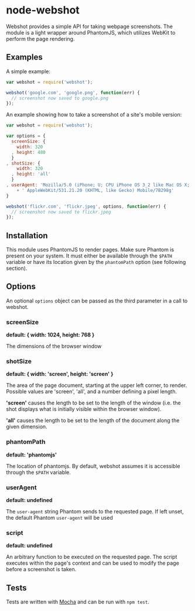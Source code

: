 node-webshot
============

Webshot provides a simple API for taking webpage screenshots. The module is a light
wrapper around PhantomJS, which utilizes WebKit to perform the page rendering. 

## Examples
A simple example:

```javascript
var webshot = require('webshot');

webshot('google.com', 'google.png', function(err) {
  // screenshot now saved to google.png 
});
```

An example showing how to take a screenshot of a site's mobile version:

```javascript
var webshot = require('webshot');

var options = {
  screenSize: {
    width: 320
  , height: 480
  }
, shotSize: {
    width: 320
  , height: 'all'
  }
, userAgent: 'Mozilla/5.0 (iPhone; U; CPU iPhone OS 3_2 like Mac OS X; en-us)'
    + ' AppleWebKit/531.21.20 (KHTML, like Gecko) Mobile/7B298g'
}

webshot('flickr.com', 'flickr.jpeg', options, function(err) {
  // screenshot now saved to flickr.jpeg
});
```

## Installation
This module uses PhantomJS to render pages. Make sure Phantom is present on 
your system. It must either be available through the `$PATH` variable or have its 
location given by the `phantomPath` option (see following section).

## Options
An optional `options` object can be passed as the third parameter in a call to webshot.

### screenSize
**default: { width: 1024, height: 768 }**

The dimensions of the browser window

### shotSize
**default: { width: 'screen', height: 'screen' }**

The area of the page document, starting at the upper left corner, to render. Possible 
values are 'screen', 'all', and a number defining a pixel length. 

**'screen'**  causes the length to be set to the length of the window (i.e. the shot 
displays what is initially visible within the browser window).

**'all'**  causes the length to be set to the length of the document along the given dimension.

### phantomPath
**default: 'phantomjs'**

The location of phantomjs. By default, webshot assumes it is accessible through the 
`$PATH` variable.

### userAgent
**default: undefined**

The `user-agent` string Phantom sends to the requested page. If left unset, the default Phantom
`user-agent` will be used

### script
**default: undefined**

An arbitrary function to be executed on the requested page. The script executes within the page's 
context and can be used to modify the page before a screenshot is taken. 

## Tests
Tests are written with [Mocha](http://visionmedia.github.com/mocha/) and can be run with `npm test`.

